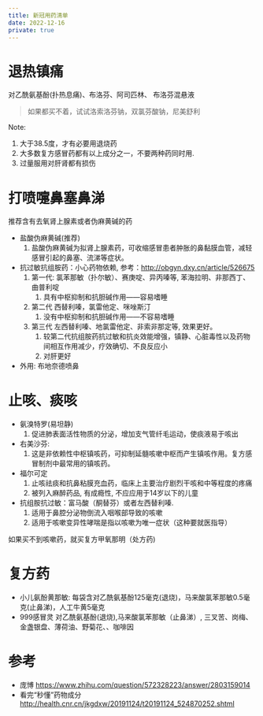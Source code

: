 ```yaml
---
title: 新冠用药清单
date: 2022-12-16
private: true
---
```

# 退热镇痛
对乙酰氨基酚(扑热息痛)、布洛芬、阿司匹林、 布洛芬混悬液
> 如果都买不着，试试洛索洛芬钠，双氯芬酸钠，尼美舒利

Note: 
1. 大于38.5度，才有必要用退烧药
2. 大多数复方感冒药都有以上成分之一，不要两种药同时用.
3. 过量服用对肝肾都有损伤

# 打喷嚏鼻塞鼻涕
推荐含有去氧肾上腺素或者伪麻黄碱的药
- 盐酸伪麻黄碱(推荐) 
    1. 盐酸伪麻黄碱为拟肾上腺素药，可收缩感冒患者肿胀的鼻黏膜血管，减轻感冒引起的鼻塞、流涕等症状。
- 抗过敏抗组胺药：小心药物依赖, 参考：http://obgyn.dxy.cn/article/526675
    1. 第一代: 氯苯那敏（扑尔敏）、赛庚啶、异丙嗪等, 苯海拉明、非那西丁、曲普利啶
        1. 具有中枢抑制和抗胆碱作用——容易嗜睡
    1. 第二代 西替利嗪，氯雷他定、咪唑斯汀
        1. 没有中枢抑制和抗胆碱作用——不容易嗜睡
    1. 第三代 左西替利嗪、地氯雷他定、非索非那定等, 效果更好。
        1. 较第二代抗组胺药抗过敏和抗炎效能增强，镇静、心脏毒性以及药物间相互作用减少，疗效确切、不良反应小
        2. 对肝更好
- 外用: 布地奈德喷鼻

# 止咳、痰咳
- 氨溴特罗(易坦静) 
    1. 促进肺表面活性物质的分泌，增加支气管纤毛运动，使痰液易于咳出
- 右美沙芬:
    1. 这是非依赖性中枢镇咳药，可抑制延髓咳嗽中枢而产生镇咳作用。复方感冒制剂中最常用的镇咳药。
- 福尔可定
    1. 止咳祛痰和抗鼻粘膜充血药，临床上主要治疗剧烈干咳和中等程度的疼痛
    2. 被列入麻醉药品, 有成瘾性, 不应应用于14岁以下的儿童
- 抗组胺抗过敏：富马酸（酮替芬）或者左西替利嗪.
    1. 适用于鼻腔分泌物倒流入咽喉部导致的咳嗽
    2. 适用于咳嗽变异性哮喘是指以咳嗽为唯一症状（这种要就医指导）

如果买不到咳嗽药，就买复方甲氧那明（处方药)

# 复方药
- 小儿氨酚黄那敏:
每袋含对乙酰氨基酚125毫克(退烧)，马来酸氯苯那敏0.5毫克(止鼻涕)，人工牛黄5毫克
- 999感冒灵
对乙酰氨基酚(退烧),马来酸氯苯那敏（止鼻涕）, 三叉苦、岗梅、金盏银盘、薄荷油、野菊花、、咖啡因

# 参考
- 庞博 https://www.zhihu.com/question/572328223/answer/2803159014
- 看完“秒懂”药物成分 http://health.cnr.cn/jkgdxw/20191124/t20191124_524870252.shtml